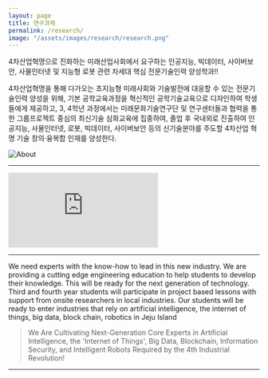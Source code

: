 ```yaml
---
layout: page
title: 연구과제
permalink: /research/
image: "/assets/images/research/research.png"
---
```


4차산업혁명으로 진화하는 미래산업사회에서 요구하는 인공지능,
빅데이터, 사이버보안, 사물인터넷 및 지능형 로봇 관련 차세대
핵심 전문기술인력 양성학과!!

4차산업혁명을 통해 다가오는 초지능형 미래사회와 기술발전에 대응할 수 있는 전문기술인력 양성을 위해, 기본 공학교육과정을 혁신적인 공학기술교육으로 디자인하여 학생들에게 제공하고, 3, 4학년 과정에서는 미래문화기술연구단 및 연구센터들과 협력을 통한 그룹프로젝트 중심의 최신기술 심화교육에 집중하여, 졸업 후 국내외로 진출하여 인공지능, 사물인터넷, 로봇, 빅데이터, 사이버보안 등의 신기술분야를 주도할 4차산업 혁명 기술 창의·융복합 인재를 양성한다.

<div class="gallery-box">
  <div class="gallery">
    <img src="/assets/images/about/sub01.jpg" loading="lazy" alt="About">
  </div>
</div>

---

<p><iframe src="https://www.youtube.com/embed/Tv2TuWGf4p0" loading="lazy" frameborder="0" allowfullscreen></iframe></p>

---

We need experts with the know-how to lead in this new industry. We are providing a cutting edge engineering education to help students to develop their knowledge. This will be ready for the next generation of technology. Third and fourth year students will participate in project based lessons with support from onsite researchers in local industries. Our students will be ready to enter industries that rely on artificial intelligence, the internet of things, big data, block chain, robotics in Jeju Island

> We Are Cultivating Next-Generation Core Experts in Artificial Intelligence, the 'Internet of Things', Big Data, Blockchain, Information Security, and Intelligent Robots Required by the 4th Industrial Revolution!

<!-- ![Sea]({{site.baseurl}}/assets/images/16.jpg)
_Photo by [Freepik](https://www.freepik.com/)_ -->

---
